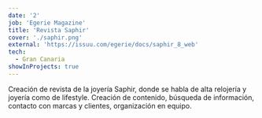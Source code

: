 ```yaml
---
date: '2'
job: 'Egerie Magazine'
title: 'Revista Saphir'
cover: './saphir.png'
external: 'https://issuu.com/egerie/docs/saphir_8_web'
tech:
  - Gran Canaria
showInProjects: true
---
```


Creación de revista de la joyería Saphir, donde se habla de alta relojería y joyería como de lifestyle. Creación de contenido, búsqueda de información, contacto con marcas y clientes, organización en equipo.